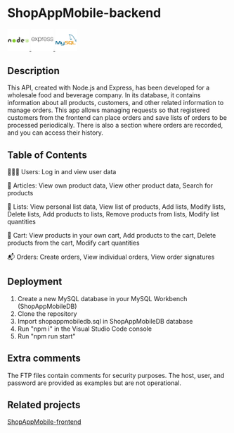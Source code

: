 # ShopAppMobile-backend
<a href="https://nodejs.org" rel="nofollow"> <img width="10%" src="https://raw.githubusercontent.com/devicons/devicon/master/icons/nodejs/nodejs-original-wordmark.svg" alt="nodejs" style="max-width: 100%;"> </a>  <a href="https://expressjs.com" rel="nofollow"> <img width="10%" src="https://raw.githubusercontent.com/devicons/devicon/master/icons/express/express-original-wordmark.svg" alt="express" style="max-width: 100%;"> </a><a href="https://www.mysql.com/" rel="nofollow"> <img width="10%" src="https://raw.githubusercontent.com/devicons/devicon/master/icons/mysql/mysql-original-wordmark.svg" alt="mysql" style="max-width: 100%;"> </a>

## Description
This API, created with Node.js and Express, has been developed for a wholesale food and beverage company. In its database, it contains information about all products, customers, and other related information to manage orders. This app allows managing requests so that registered customers from the frontend can place orders and save lists of orders to be processed periodically. There is also a section where orders are recorded, and you can access their history.

## Table of Contents
👨‍👦‍👦 Users:
Log in and view user data

🍗 Articles:
View own product data,
View other product data,
Search for products

📃 Lists:
View personal list data,
View list of products,
Add lists,
Modify lists,
Delete lists,
Add products to lists,
Remove products from lists,
Modify list quantities

🛒 Cart:
View products in your own cart,
Add products to the cart,
Delete products from the cart,
Modify cart quantities

📬 Orders:
Create orders,
View individual orders,
View order signatures

## Deployment
1. Create a new MySQL database in your MySQL Workbench (ShopAppMobileDB)
3. Clone the repository
4. Import shopappmobiledb.sql in ShopAppMobileDB database
5. Run "npm i" in the Visual Studio Code console
6. Run "npm run start"

## Extra comments
The FTP files contain comments for security purposes. The host, user, and password are provided as examples but are not operational.

## Related projects
[ShopAppMobile-frontend](https://github.com/4cines/ShopAppMobile-frontend)
